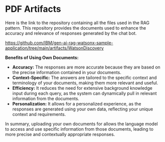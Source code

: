 # PDF Artifacts

Here is the link to the repository containing all the files used in the RAG pattern. This repository provides the documents used to enhance the accuracy and relevance of responses generated by the chat bot.

https://github.com/IBM/gen-ai-rag-watsonx-sample-application/tree/main/artifacts/WatsonDiscovery

**Benefits of Using Own Documents:**
* **Accuracy:** The responses are more accurate because they are based on the precise information contained in your documents.
* **Context-Specific:** The answers are tailored to the specific context and terminology of your documents, making them more relevant and useful.
* **Efficiency:** It reduces the need for extensive background knowledge input during each query, as the system can dynamically pull in relevant information from the documents.
* **Personalization:** It allows for a personalized experience, as the responses are generated using your own data, reflecting your unique context and requirements.

In summary, uploading your own documents for allows the language model to access and use specific information from those documents, leading to more precise and contextually appropriate responses.

